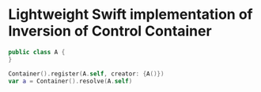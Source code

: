 # Lightweight Swift implementation of Inversion of Control Container

```Swift
public class A {
}

Container().register(A.self, creator: {A()})
var a = Container().resolve(A.self)
```
